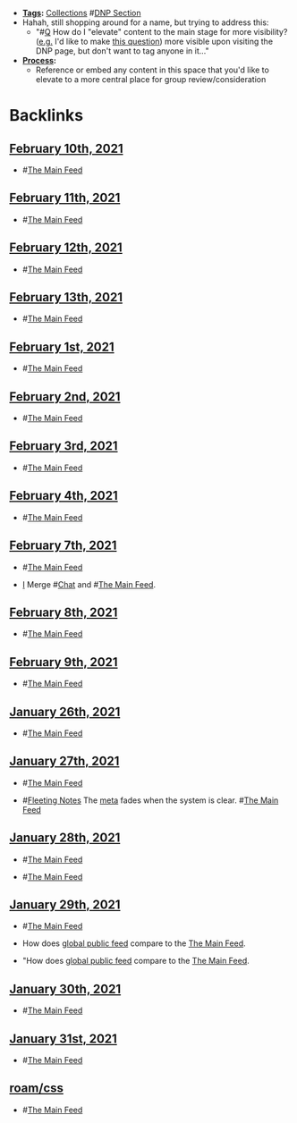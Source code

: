 - **[Tags](<Tags.md>):** [Collections](<Collections.md>) #[DNP Section](<DNP Section.md>)
- Hahah, still shopping around for a name, but trying to address this:
    - "#[Q](<Q.md>) How do I "elevate" content to the main stage for more visibility? ([e.g.](<e.g..md>) I'd like to make [this question](((jteC3b2n_)))) more visible upon visiting the DNP page, but don't want to tag anyone in it..."
- **[Process](<Process.md>):**
    - Reference or embed any content in this space that you'd like to elevate to a more central place for group review/consideration

# Backlinks
## [February 10th, 2021](<February 10th, 2021.md>)
- #[The Main Feed](<The Main Feed.md>)

## [February 11th, 2021](<February 11th, 2021.md>)
- #[The Main Feed](<The Main Feed.md>)

## [February 12th, 2021](<February 12th, 2021.md>)
- #[The Main Feed](<The Main Feed.md>)

## [February 13th, 2021](<February 13th, 2021.md>)
- #[The Main Feed](<The Main Feed.md>)

## [February 1st, 2021](<February 1st, 2021.md>)
- #[The Main Feed](<The Main Feed.md>)

## [February 2nd, 2021](<February 2nd, 2021.md>)
- #[The Main Feed](<The Main Feed.md>)

## [February 3rd, 2021](<February 3rd, 2021.md>)
- #[The Main Feed](<The Main Feed.md>)

## [February 4th, 2021](<February 4th, 2021.md>)
- #[The Main Feed](<The Main Feed.md>)

## [February 7th, 2021](<February 7th, 2021.md>)
- #[The Main Feed](<The Main Feed.md>)

- [I](<I.md>) Merge #[Chat](<Chat.md>) and #[The Main Feed](<The Main Feed.md>).

## [February 8th, 2021](<February 8th, 2021.md>)
- #[The Main Feed](<The Main Feed.md>)

## [February 9th, 2021](<February 9th, 2021.md>)
- #[The Main Feed](<The Main Feed.md>)

## [January 26th, 2021](<January 26th, 2021.md>)
- #[The Main Feed](<The Main Feed.md>)

## [January 27th, 2021](<January 27th, 2021.md>)
- #[The Main Feed](<The Main Feed.md>)

- #[Fleeting Notes](<Fleeting Notes.md>) The [meta](<meta.md>) fades when the system is clear. #[The Main Feed](<The Main Feed.md>)

## [January 28th, 2021](<January 28th, 2021.md>)
- #[The Main Feed](<The Main Feed.md>)

- #[The Main Feed](<The Main Feed.md>)

## [January 29th, 2021](<January 29th, 2021.md>)
- #[The Main Feed](<The Main Feed.md>)

- How does [global public feed](((cnygMuVlk))) compare to the [The Main Feed](<The Main Feed.md>).

- "How does [global public feed](((cnygMuVlk))) compare to the [The Main Feed](<The Main Feed.md>).

## [January 30th, 2021](<January 30th, 2021.md>)
- #[The Main Feed](<The Main Feed.md>)

## [January 31st, 2021](<January 31st, 2021.md>)
- #[The Main Feed](<The Main Feed.md>)

## [roam/css](<roam/css.md>)
- #[The Main Feed](<The Main Feed.md>)

